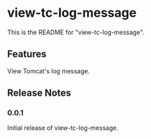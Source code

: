 # view-tc-log-message

This is the README for "view-tc-log-message".

## Features

View Tomcat's log message.

## Release Notes

### 0.0.1

Initial release of view-tc-log-message.
